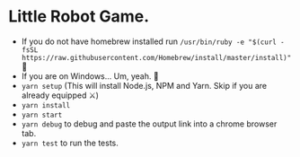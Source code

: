 # Little Robot Game.

- If you do not have homebrew installed run `/usr/bin/ruby -e "$(curl -fsSL https://raw.githubusercontent.com/Homebrew/install/master/install)"` 🍺
- If you are on Windows... Um, yeah. 🤔
- `yarn setup` (This will install Node.js, NPM and Yarn. Skip if you are already equipped ⚔️)
- `yarn install`
- `yarn start`
- `yarn debug` to debug and paste the output link into a chrome browser tab.
- `yarn test` to run the tests.
